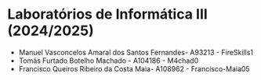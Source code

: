 # Laboratórios de Informática III (2024/2025)

* Manuel Vasconcelos Amaral dos Santos Fernandes- A93213 - FireSkills1
* Tomás Furtado Botelho Machado - A104186 - M4chad0
* Francisco Queiros Ribeiro da Costa Maia- A108962 - Francisco-Maia05
